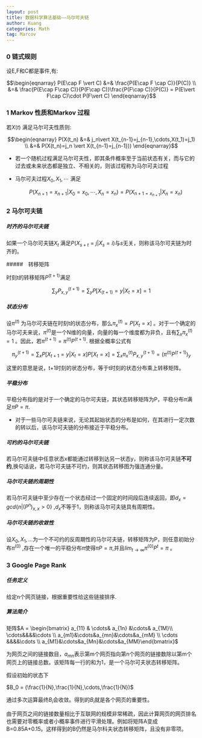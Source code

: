 ```yaml
---
layout: post
title: 数据科学算法基础——马尔可夫链
author: Kuang
categories: Math
tag: Marcov
---
```

### 0 链式规则

设E,F和C都是事件,有:

$$\begin{eqnarray} P(E\cap F \vert C) &=& \frac{P(E\cap F \cap C)}{P(C)} \\ &=& \frac{P(E\cap F\cap C)}{P(F\cap C)}\frac{P(F\cap C)}{P(C)}  = P(E\vert F\cap C)\cdot P(F\vert C) \end{eqnarray}$$

### 1 Markov 性质和Markov 过程

若$X(t)$ 满足马尔可夫性质则:

$$\begin{eqnarray} P(X(t_n)  &=& j_n\vert X(t_{n-1}=j_{n-1},\cdots,X(t_1)=j_1) \\ &=& P(X(t_n)=j_n \vert X(t_{n-1}=j_{n-1})) \end{eqnarray}$$

* 若一个随机过程满足马尔可夫性，即其条件概率至于当前状态有关，而与它的过去或未来状态都是独立、不相关的，则该过程称为马尔可夫过程

* 马尔可夫过程$X_0,X_1,\cdots$ 满足

  $$P(X_{n+1} = x_{n+1} \vert X_0=x_0,\cdots,X_n=x_n) = P(X_{n+1=x_{n+1}}\vert X_n =x_n)$$

### 2 马尔可夫链 

##### 时齐的马尔可夫链

如果一个马尔可夫链$X_t$ 满足$P(X_{s+t}=j\vert X_s=i)$与$s$无关，则称该马尔可夫链为时齐的。

#####　转移矩阵

时刻t的转移矩阵$P^{(t+1)}$满足

$$\sum_yP^{(t+1)}_{x,y} = \sum_yP[X_{(t+1)}=y\vert X_t=x] = 1$$

##### 状态分布

设$\pi^{(t)}$ 为马尔可夫链在时刻t的状态分布，那么$\pi_x^{(t)} = P[X_t = x]$ 。对于一个确定的马尔可夫来说，$\pi^{(t)}$是一个N维的向量，向量的每一个维度都为非负，且有$\sum_x\pi_x^{(t)} = 1$ 。因此，若$\pi^{(t+1)}=\pi^{(t)}P^{(t+1)}$. 根据全概率公式有

$$\pi_y^{(t+1)} = \sum_xP[X_{t+1}= y\vert X_t = x]P[X_t = x] = \sum_x\pi_x^{(t)}P_{x,y}^{(t+1)}=(\pi^{(t)}P^{(t+1)})_y$$

这里的意思是说，t+1时刻的状态分布，等于t时刻的状态分布乘上转移矩阵。

##### 平稳分布

平稳分布指的是对于一个确定的马尔可夫链，其状态转移矩阵为P，平稳分布$\pi$满足$\pi P=\pi$.

* 对于一些马尔可夫链来说，无论其起始状态的分布是如何，在其进行一定次数的转以后，该马尔可夫链的分布接近于平稳分布。

##### 可约的马尔可夫链

若马尔可夫链中任意状态x都能通过转移到达另一状态y，则称该马尔可夫链**不可约**,换句话说，若马尔可夫链不可约，则其状态转移图为强连通分量。

 ##### 马尔可夫链的周期性

若马尔可夫链中至少存在一个状态经过一个固定的时间段后连续返回，即$d_x = gcd\{n\vert (P^n)_{x,x}>0\}$ ,$d_x$不等于1，则称该马尔可夫链具有周期性。

##### 马尔可夫链的收敛性

设$X_0,X_1,...$为一个不可约的反周期性的马尔可夫链，转移矩阵为P，则任意初始分布$\pi^{(0)}$ ,存在一个唯一的平稳分布$\pi$使得$\pi P=\pi$,并且$lim_{t\rightarrow\infty}\pi^{(0)}P^t=\pi$ 。

### 3 Google Page Rank

##### 任务定义

给定n个网页链接，根据重要性给这些链接排序.

#####  算法简介

矩阵$A = \begin{bmatrix} a_{11} & \cdots& a_{1n} &\cdots& a_{1M}\\ \cdots&&&&\cdots \\ a_{m1}&\cdots&a_{mn}&\cdots&a_{mM}  \\ \cdots &&&&\cdots \\ a_{M1}&\cdots&a_{Mn}&\cdots&a_{MM}\end{bmatrix}$

为网页之间的链接数目，$a_{mn}$表示第m个网页指向第n个网页的链接数除以第m个网页上的链接总数。该矩阵每一行的和为1，是一个马尔可夫状态转移矩阵。

假设初始的状态下

$B_0 = (\frac{1}{N},\frac{1}{N},\cdots,\frac{1}{N})$

通过多次运算最终$B_i$会收敛。得到的$B_i$就是各个网页的重要性。

由于网页之间的链接数量相比于互联网的规模非常稀疏，因此计算网页的网页排名也需要对零概率或者小概率事件进行平滑处理。例如将矩阵A变成B=0.85A+0.15。这样得到的B仍然是马尔科夫状态转移矩阵，且没有非零项。





